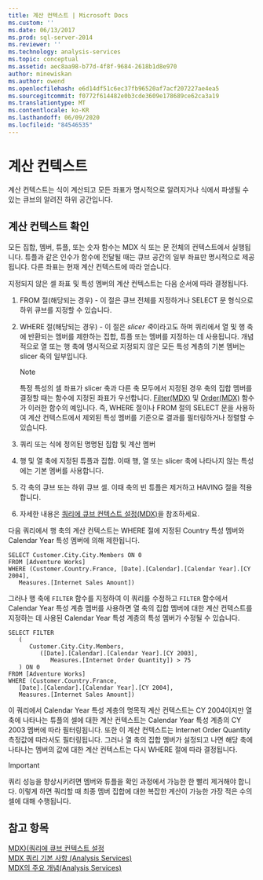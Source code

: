 ```yaml
---
title: 계산 컨텍스트 | Microsoft Docs
ms.custom: ''
ms.date: 06/13/2017
ms.prod: sql-server-2014
ms.reviewer: ''
ms.technology: analysis-services
ms.topic: conceptual
ms.assetid: aec8aa98-b77d-4f8f-9684-2618b1d8e970
author: minewiskan
ms.author: owend
ms.openlocfilehash: e6d14df51c6ec37fb96520af7acf207227ae4ea5
ms.sourcegitcommit: f0772f614482e0b3cde3609e178689ce62ca3a19
ms.translationtype: MT
ms.contentlocale: ko-KR
ms.lasthandoff: 06/09/2020
ms.locfileid: "84546535"
---
```

# <a name="calculation-context"></a>계산 컨텍스트
  계산 컨텍스트는 식이 계산되고 모든 좌표가 명시적으로 알려지거나 식에서 파생될 수 있는 큐브의 알려진 하위 공간입니다.  
  
## <a name="determining-the-calculation-context"></a>계산 컨텍스트 확인  
 모든 집합, 멤버, 튜플, 또는 숫자 함수는 MDX 식 또는 문 전체의 컨텍스트에서 실행됩니다. 튜플과 같은 인수가 함수에 전달될 때는 큐브 공간의 일부 좌표만 명시적으로 제공됩니다. 다른 좌표는 현재 계산 컨텍스트에 따라 얻습니다.  
  
 지정되지 않은 셀 좌표 및 특성 멤버의 계산 컨텍스트는 다음 순서에 따라 결정됩니다.  
  
1.  FROM 절(해당되는 경우) - 이 절은 큐브 전체를 지정하거나 SELECT 문 형식으로 하위 큐브를 지정할 수 있습니다.  
  
2.  WHERE 절(해당되는 경우) - 이 절은 *slicer 축*이라고도 하며 쿼리에서 열 및 행 축에 반환되는 멤버를 제한하는 집합, 튜플 또는 멤버를 지정하는 데 사용됩니다. 개념적으로 열 또는 행 축에 명시적으로 지정되지 않은 모든 특성 계층의 기본 멤버는 slicer 축의 일부입니다.  
  
    > [!NOTE]  
    >  특정 특성의 셀 좌표가 slicer 축과 다른 축 모두에서 지정된 경우 축의 집합 멤버를 결정할 때는 함수에 지정된 좌표가 우선합니다. [Filter(MDX)](/sql/mdx/filter-mdx) 및 [Order(MDX)](/sql/mdx/order-mdx) 함수가 이러한 함수의 예입니다. 즉, WHERE 절이나 FROM 절의 SELECT 문을 사용하여 계산 컨텍스트에서 제외된 특성 멤버를 기준으로 결과를 필터링하거나 정렬할 수 있습니다.  
  
3.  쿼리 또는 식에 정의된 명명된 집합 및 계산 멤버  
  
4.  행 및 열 축에 지정된 튜플과 집합. 이때 행, 열 또는 slicer 축에 나타나지 않는 특성에는 기본 멤버를 사용합니다.  
  
5.  각 축의 큐브 또는 하위 큐브 셀. 이때 축의 빈 튜플은 제거하고 HAVING 절을 적용합니다.  
  
6.  자세한 내용은 [쿼리에 큐브 컨텍스트 설정&#40;MDX&#41;](establishing-cube-context-in-a-query-mdx.md)을 참조하세요.  
  
 다음 쿼리에서 행 축의 계산 컨텍스트는 WHERE 절에 지정된 Country 특성 멤버와 Calendar Year 특성 멤버에 의해 제한됩니다.  
  
```  
SELECT Customer.City.City.Members ON 0  
FROM [Adventure Works]  
WHERE (Customer.Country.France, [Date].[Calendar].[Calendar Year].[CY 2004],  
   Measures.[Internet Sales Amount])  
```  
  
 그러나 행 축에 `FILTER` 함수를 지정하여 이 쿼리를 수정하고 `FILTER` 함수에서 Calendar Year 특성 계층 멤버를 사용하면 열 축의 집합 멤버에 대한 계산 컨텍스트를 지정하는 데 사용된 Calendar Year 특성 계층의 특성 멤버가 수정될 수 있습니다.  
  
```  
SELECT FILTER  
   (  
      Customer.City.City.Members,   
         ([Date].[Calendar].[Calendar Year].[CY 2003],  
            Measures.[Internet Order Quantity]) > 75   
   ) ON 0  
FROM [Adventure Works]  
WHERE (Customer.Country.France,  
   [Date].[Calendar].[Calendar Year].[CY 2004],  
   Measures.[Internet Sales Amount])  
```  
  
 이 쿼리에서 Calendar Year 특성 계층의 명목적 계산 컨텍스트는 CY 2004이지만 열 축에 나타나는 튜플의 셀에 대한 계산 컨텍스트는 Calendar Year 특성 계층의 CY 2003 멤버에 따라 필터링됩니다. 또한 이 계산 컨텍스트는 Internet Order Quantity 측정값에 따라서도 필터링됩니다. 그러나 열 축의 집합 멤버가 설정되고 나면 해당 축에 나타나는 멤버의 값에 대한 계산 컨텍스트는 다시 WHERE 절에 따라 결정됩니다.  
  
> [!IMPORTANT]  
>  쿼리 성능을 향상시키려면 멤버와 튜플을 확인 과정에서 가능한 한 빨리 제거해야 합니다. 이렇게 하면 쿼리할 때 최종 멤버 집합에 대한 복잡한 계산이 가능한 가장 적은 수의 셀에 대해 수행됩니다.  
  
## <a name="see-also"></a>참고 항목  
 [MDX&#41;&#40;쿼리에 큐브 컨텍스트 설정](establishing-cube-context-in-a-query-mdx.md)   
 [MDX 쿼리 기본 사항 &#40;Analysis Services&#41;](mdx-query-fundamentals-analysis-services.md)   
 [MDX의 주요 개념&#40;Analysis Services&#41;](../key-concepts-in-mdx-analysis-services.md)  
  
  
